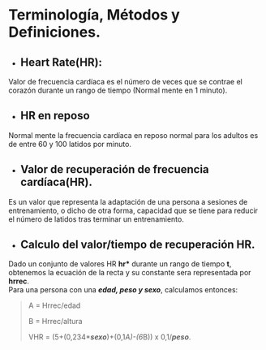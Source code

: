 # Terminología, Métodos y Definiciones.

- ## Heart Rate(HR):

Valor de frecuencia cardíaca es el número de veces que se contrae el corazón durante un rango de tiempo (Normal mente en 1 minuto).

- ## HR en reposo

Normal mente la frecuencia cardíaca en reposo normal para los adultos es de entre 60 y 100 latidos por minuto.

- ## Valor de recuperación de frecuencia cardíaca(HR).

Es un valor que representa la adaptación de una persona a sesiones de entrenamiento, o dicho de otra forma, capacidad que se tiene para reducir el número de latidos tras terminar un entrenamiento.

- ## Calculo del valor/tiempo de recuperación HR.

Dado un conjunto de valores HR __hr*__ durante un rango de tiempo __t__, obtenemos la ecuación de la recta y su constante sera representada por __hrrec__.  
Para una persona con una ___edad, peso y sexo___, calculamos entonces:

> A = Hrrec/edad
>
> B = Hrrec/altura
> 
> VHR = (5+(0,234*___sexo___)+(0,1*A)-(6*B)) x 0,1/___peso___.